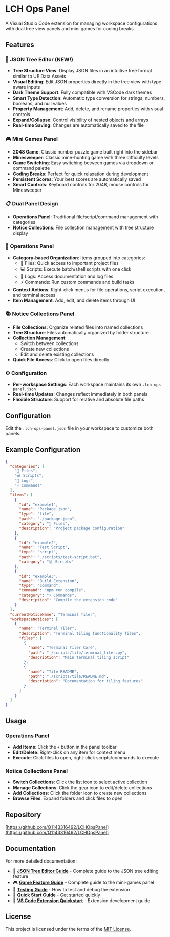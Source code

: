 
# LCH Ops Panel

A Visual Studio Code extension for managing workspace configurations with dual tree view panels and mini games for coding breaks.

## Features

### 🌳 JSON Tree Editor (NEW!)
- **Tree Structure View**: Display JSON files in an intuitive tree format similar to UE Data Assets
- **Visual Editing**: Edit JSON properties directly in the tree view with type-aware inputs
- **Dark Theme Support**: Fully compatible with VSCode dark themes
- **Smart Type Detection**: Automatic type conversion for strings, numbers, booleans, and null values
- **Property Management**: Add, delete, and rename properties with visual controls
- **Expand/Collapse**: Control visibility of nested objects and arrays
- **Real-time Saving**: Changes are automatically saved to the file

### 🎮 Mini Games Panel
- **2048 Game**: Classic number puzzle game built right into the sidebar
- **Minesweeper**: Classic mine-hunting game with three difficulty levels
- **Game Switching**: Easy switching between games via dropdown or command palette
- **Coding Breaks**: Perfect for quick relaxation during development
- **Persistent Scores**: Your best scores are automatically saved
- **Smart Controls**: Keyboard controls for 2048, mouse controls for Minesweeper

### 📋 Dual Panel Design
- **Operations Panel**: Traditional file/script/command management with categories
- **Notice Collections**: File collection management with tree structure display

### 🔧 Operations Panel
- **Category-based Organization**: Items grouped into categories:
  - 📁 Files: Quick access to important project files
  - 💻 Scripts: Execute batch/shell scripts with one click
  - 📝 Logs: Access documentation and log files
  - ⚡ Commands: Run custom commands and build tasks
- **Context Actions**: Right-click menus for file operations, script execution, and terminal access
- **Item Management**: Add, edit, and delete items through UI

### 📚 Notice Collections Panel
- **File Collections**: Organize related files into named collections
- **Tree Structure**: Files automatically organized by folder structure
- **Collection Management**: 
  - Switch between collections
  - Create new collections
  - Edit and delete existing collections
- **Quick File Access**: Click to open files directly

### ⚙️ Configuration
- **Per-workspace Settings**: Each workspace maintains its own `.lch-ops-panel.json`
- **Real-time Updates**: Changes reflect immediately in both panels
- **Flexible Structure**: Support for relative and absolute file paths

## Configuration

Edit the `.lch-ops-panel.json` file in your workspace to customize both panels.

## Example Configuration

```json
{
  "categories": [
    "📁 Files",
    "💻 Scripts", 
    "📝 Logs",
    "⚡ Commands"
  ],
  "items": [
    {
      "id": "example1",
      "name": "Package.json",
      "type": "file",
      "path": "./package.json",
      "category": "📁 Files",
      "description": "Project package configuration"
    },
    {
      "id": "example2", 
      "name": "Test Script",
      "type": "script",
      "path": "./scripts/test-script.bat",
      "category": "💻 Scripts"
    },
    {
      "id": "example3",
      "name": "Build Extension",
      "type": "command", 
      "command": "npm run compile",
      "category": "⚡ Commands",
      "description": "Compile the extension code"
    }
  ],
  "currentNoticeName": "Terminal Tiler",
  "workspaceNotices": [
    {
      "name": "Terminal Tiler",
      "description": "Terminal tiling functionality files",
      "files": [
        {
          "name": "Terminal Tiler Core",
          "path": "./scripts/tile/terminal_tiler.py",
          "description": "Main terminal tiling script"
        },
        {
          "name": "Tile README", 
          "path": "./scripts/tile/README.md",
          "description": "Documentation for tiling features"
        }
      ]
    }
  ]
}
```

## Usage

### Operations Panel
- **Add Items**: Click the `+` button in the panel toolbar
- **Edit/Delete**: Right-click on any item for context menu
- **Execute**: Click files to open, right-click scripts/commands to execute

### Notice Collections Panel  
- **Switch Collections**: Click the list icon to select active collection
- **Manage Collections**: Click the gear icon to edit/delete collections
- **Add Collections**: Click the folder icon to create new collections
- **Browse Files**: Expand folders and click files to open

## Repository
[https://github.com/Q1143316492/LCHOpsPanel](https://github.com/Q1143316492/LCHOpsPanel)

## Documentation

For more detailed documentation:

- 🌳 **[JSON Tree Editor Guide](docs/JSON_TREE_EDITOR.md)** - Complete guide to the JSON tree editing feature
- 🎮 **[Game Feature Guide](docs/GAMES_README.md)** - Complete guide to the mini-games panel
- 🧪 **[Testing Guide](docs/TESTING_GUIDE.md)** - How to test and debug the extension
- 🚀 **[Quick Start Guide](docs/QUICKSTART.md)** - Get started quickly
- 🔧 **[VS Code Extension Quickstart](docs/vsc-extension-quickstart.md)** - Extension development guide

## License
This project is licensed under the terms of the [MIT License](./LICENSE.md).
